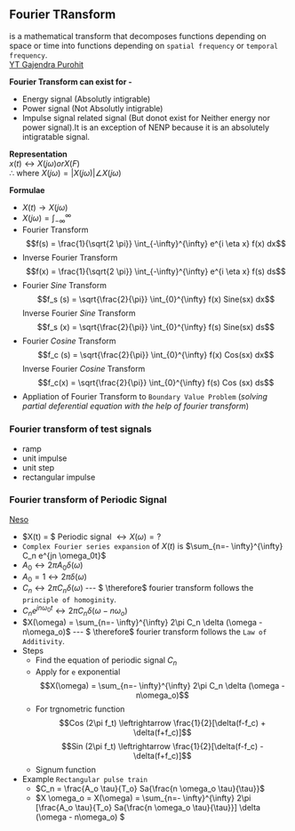 ## Fourier TRansform
is a mathematical transform that decomposes functions depending on space or time into functions depending on `spatial frequency` or `temporal frequency`.  
[YT Gajendra Purohit](https://www.youtube.com/playlist?list=PLU6SqdYcYsfKwY6IPDCshf1kKlk1CCd7d)


**Fourier Transform can exist for -**
- Energy signal (Absolutly intigrable)
- Power signal (Not Absolutly intigrable)
- Impulse signal related signal (But donot exist for Neither energy nor power signal).It is an exception of NENP because it is an absolutely intigratable signal.

**Representation**  
$x(t) \longleftrightarrow X(j \omega) or X(F)$  
$\therefore$ where $X(j \omega) = |X(j \omega)| \angle X(j \omega)$

**Formulae**
- $X(t) \rightarrow X(j \omega)$
- $X(j \omega ) = \int_{-\infty}^\infty$
- Fourier Transform $$f(s) = \frac{1}{\sqrt{2 \pi}} \int_{-\infty}^{\infty} e^{i \eta x} f(x) dx$$
- Inverse Fourier Transform $$f(x) = \frac{1}{\sqrt{2 \pi}} \int_{-\infty}^{\infty} e^{i \eta x} f(s) ds$$
- Fourier $Sine$ Transform $$f_s (s) =  \sqrt{\frac{2}{\pi}} \int_{0}^{\infty} f(x) Sine(sx) dx$$ Inverse Fourier $Sine$ Transform $$f_s (x) = \sqrt{\frac{2}{\pi}} \int_{0}^{\infty} f(s) Sine(sx) ds$$
- Fourier $Cosine$ Transform $$f_c (s) = \sqrt{\frac{2}{\pi}} \int_{0}^{\infty} f(x) Cos(sx) dx$$ Inverse Fourier $Cosine$ Transform $$f_c(x) = \sqrt{\frac{2}{\pi}} \int_{0}^{\infty} f(s) Cos (sx) ds$$
- Appliation of Fourier Transform to `Boundary Value Problem` (_solving partial deferential equation with the help of fourier transform_)

### Fourier transform of test signals
- ramp
- unit impulse
- unit step
- rectangular impulse

### Fourier transform of Periodic Signal 
[Neso](https://www.youtube.com/watch?v=9I4z5JPbvgg)
- $X(t) = $ Periodic signal $\leftrightarrow X(\omega) = ?$
- `Complex Fourier series expansion` of $X(t)$ is $\sum_{n=- \infty}^{\infty} C_n e^{jn \omega_0t}$
- $A_0 \leftrightarrow 2\pi A_0 \delta (\omega)$
- $A_0 = 1 \leftrightarrow 2\pi \delta (\omega)$
- $C_n \leftrightarrow 2\pi C_n \delta (\omega)$ --- $ \therefore$ fourier transform follows the `principle of homoginity`.
- $C_n e^{jn \omega_0t} \leftrightarrow 2\pi C_n \delta (\omega - n\omega_o)$
- $X(\omega) = \sum_{n=- \infty}^{\infty} 2\pi C_n \delta (\omega - n\omega_o)$ --- $ \therefore$ fourier transform follows the `Law of Additivity`.  
- Steps 
    - Find the equation of periodic signal $C_n$
    - Apply for `e` exponential $$X(\omega) = \sum_{n=- \infty}^{\infty} 2\pi C_n \delta (\omega - n\omega_o)$$
    - For trgnometric function $$Cos (2\pi f_t) \leftrightarrow \frac{1}{2}[\delta(f-f_c) + \delta(f+f_c)]$$  $$Sin (2\pi f_t) \leftrightarrow \frac{1}{2}[\delta(f-f_c) - \delta(f+f_c)]$$
    - Signum function
- Example `Rectangular pulse train`
    - $C_n = \frac{A_o \tau}{T_o} Sa{\frac{n \omega_o \tau}{\tau}}$
    - $X \omega_o = X(\omega) = \sum_{n=- \infty}^{\infty} 2\pi [\frac{A_o \tau}{T_o} Sa{\frac{n \omega_o \tau}{\tau}}] \delta (\omega - n\omega_o) $















